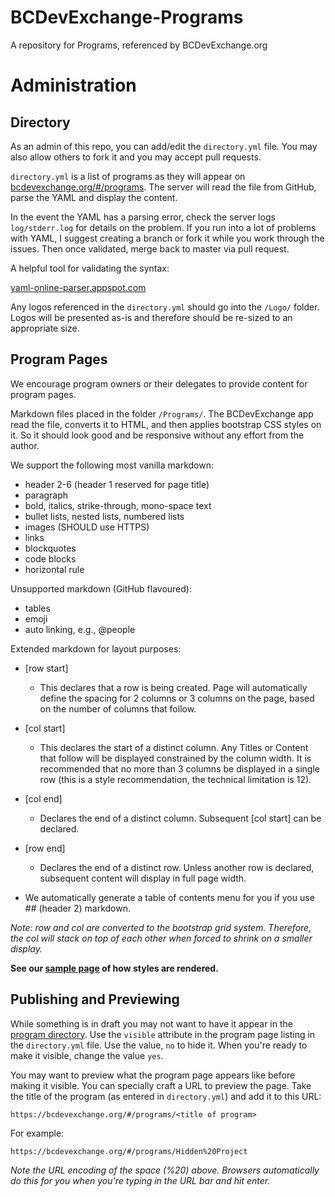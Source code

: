 # BCDevExchange-Programs
A repository for Programs, referenced by BCDevExchange.org

# Administration

## Directory
As an admin of this repo, you can add/edit the `directory.yml` file.  You may also allow others to fork it and you may accept pull requests.  

`directory.yml` is a list of programs as they will appear on [bcdevexchange.org/#/programs](https://bcdevexchange.org/#/programs).  The server will read the file from GitHub, parse the YAML and display the content.  

In the event the YAML has a parsing error, check the server logs `log/stderr.log` for details on the problem. If you run into a lot of problems with YAML, I suggest creating a branch or fork it while you work through the issues.  Then once validated, merge back to master via pull request.  

A helpful tool for validating the syntax:

[yaml-online-parser.appspot.com](http://yaml-online-parser.appspot.com/?url=https%3A%2F%2Fraw.githubusercontent.com%2FBCDevExchange%2FBCDevExchange-Programs%2Fmaster%2Fdirectory.yml)

Any logos referenced in the `directory.yml` should go into the `/Logo/` folder.  Logos will be presented as-is and therefore should be re-sized to an appropriate size.

## Program Pages
We encourage program owners or their delegates to provide content for program pages.  

Markdown files placed in the folder `/Programs/`.  The BCDevExchange app read the file, converts it to HTML, and then applies bootstrap CSS styles on it.  So it should look good and be responsive without any effort from the author.  

We support the following most vanilla markdown:

- header 2-6 (header 1 reserved for page title)
- paragraph
- bold, italics, strike-through, mono-space text
- bullet lists, nested lists, numbered lists
- images (SHOULD use HTTPS)
- links
- blockquotes
- code blocks
- horizontal rule

Unsupported markdown (GitHub flavoured):

- tables
- emoji
- auto linking, e.g., @people

Extended markdown for layout purposes:

- [row start]
	 - This declares that a row is being created. Page will automatically define the spacing for 2 columns or 3 columns on the page, based on the number of columns that follow. 
- [col start] 
	- This declares the start of a distinct column. Any Titles or Content that follow will be displayed constrained by the column width. It is recommended that no more than 3 columns be displayed in a single row (this is a style recommendation, the technical limitation is 12).  
- [col end]
	- Declares the end of a distinct column. Subsequent [col start] can be declared.
- [row end]
	- Declares the end of a distinct row. Unless another row is declared, subsequent content will display in full page width.

- We automatically generate a table of contents menu for you if you use ## (header 2) markdown.  

*Note: row and col are converted to the bootstrap grid system.  Therefore, the col will stack on top of each other when forced to shrink on a smaller display.*

**See our [sample page](https://bcdevexchange.org/#/programs/Test%20title) of how styles are rendered.**


## Publishing and Previewing
While something is in draft you may not want to have it appear in the [program directory](https://bcdevexchange.org/#/programs).  Use the `visible` attribute in the program page listing in the `directory.yml` file.  Use the value, `no` to hide it.  When you're ready to make it visible, change the value `yes`. 

You may want to preview what the program page appears like before making it visible.  You can specially craft a URL to preview the page.  Take the title of the program (as entered in `directory.yml`) and add it to this URL:

```
https://bcdevexchange.org/#/programs/<title of program>
```

For example:

```
https://bcdevexchange.org/#/programs/Hidden%20Project
```

*Note the URL encoding of the space (%20) above.  Browsers automatically do this for you when you're typing in the URL bar and hit enter.*
